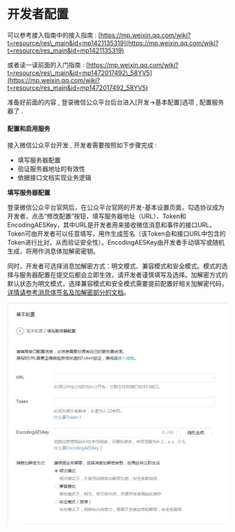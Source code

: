 # 开发者配置

可以参考接入指南中的接入指南 : [https://mp.weixin.qq.com/wiki?t=resource/res\_main&id=mp1421135319](https://mp.weixin.qq.com/wiki?t=resource/res_main&id=mp1421135319)

或者读一读前面的入门指南 : [https://mp.weixin.qq.com/wiki?t=resource/res\_main&id=mp1472017492\_58YV5](https://mp.weixin.qq.com/wiki?t=resource/res_main&id=mp1472017492_58YV5)

准备好前面的内容 , 登录微信公众平台后台进入\[开发-&gt;基本配置\]选项 , 配置服务器了 .

#### 配置和启用服务

接入微信公众平台开发 , 开发者需要按照如下步骤完成 : 

* 填写服务器配置
* 验证服务器地址的有效性
* 依据接口文档实现业务逻辑

**填写服务器配置**

登录微信公众平台官网后，在公众平台官网的开发-基本设置页面，勾选协议成为开发者，点击“修改配置”按钮，填写服务器地址（URL）、Token和EncodingAESKey，其中URL是开发者用来接收微信消息和事件的接口URL。Token可由开发者可以任意填写，用作生成签名（该Token会和接口URL中包含的Token进行比对，从而验证安全性）。EncodingAESKey由开发者手动填写或随机生成，将用作消息体加解密密钥。

同时，开发者可选择消息加解密方式：明文模式、兼容模式和安全模式。模式的选择与服务器配置在提交后都会立即生效，请开发者谨慎填写及选择。加解密方式的默认状态为明文模式，选择兼容模式和安全模式需要提前配置好相关加解密代码，[详情请参考消息体签名及加解密部分的文档](https://open.weixin.qq.com/cgi-bin/showdocument?action=dir_list&t=resource/res_list&verify=1&id=open1419318479&token=&lang=zh_CN)。

![](/assets/fuwuqkaifazhe.png)

